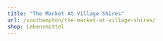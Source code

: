 ```yaml
---
title: "The Market At Village Shires"
url: /southampton/the-market-at-village-shires/
shop: Lebensmittel
---
```

